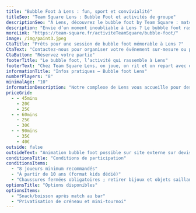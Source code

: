 ```yaml
---
title: "Bubble Foot à Lens : fun, sport et convivialité"
titleSeo: "Team Square Lens : Bubble Foot et activités de groupe"
descriptionSeo: "À Lens, découvrez le bubble foot by Team Square : matchs rythmés, sécurité, bar/restauration et 22 activités sur place. EVG, familles, entreprises."
description: "Envie d’un moment inoubliable à Lens ? Le bubble foot rassemble amis, familles et équipes autour d’un jeu accessible, drôle et sécurisé. Rires, rebonds et souvenirs garantis !"
moreLink: "https://team-square.fr/activiteTeamSquare/bubble-foot/"
image: /img/paint3.jpeg
CtaTitle: "Prêts pour une session de bubble foot mémorable à Lens ?"
CtaText: "Contactez-nous pour organiser votre événement sur-mesure ou pour toute question sur nos formules bubble foot à Lens."
CtaButton: "Réservez votre partie"
footerTitle: "Le bubble foot, l’activité qui rassemble à Lens"
footerText: "Chez Team Square Lens, on joue, on rit et on repart avec des souvenirs solides. Encadrement pro, scénarios variés, bar/restauration et tournée offerte pour chaque groupe."
informationTitle: "Infos pratiques – Bubble foot Lens"
numberPlayers: "8"
minimalAge: "10"
informationDescription: "Notre complexe de Lens vous accueille pour des sessions de bubble foot dynamiques, accessibles et 100% encadrées. Composez votre journée idéale grâce à nos 22 activités sur place, notre bar et nos espaces conviviaux."
priceGrid:
  - - 45mins
    - 20€
    - 25€
  - - 60mins
    - 25€
    - 30€
  - - 90mins
    - 35€
    - 40€
outside: false
outsideText: "Animation bubble foot possible sur site externe sur devis."
conditionsTitle: "Conditions de participation"
conditionsItems:
  - "8 joueurs minimum recommandés"
  - "À partir de 10 ans (format kids dédié)"
  - "Chaussures fermées obligatoires ; retirer bijoux et objets saillants"
optionsTitle: "Options disponibles"
optionsItems:
  - "Snack/boisson après match au bar"
  - "Privatisation de créneau et mini-tournoi"
---
```

